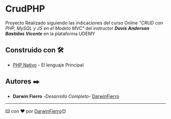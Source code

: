 # CrudPHP

Proyecto Realizado siguiendo las indicaciones del curso Online _"CRUD con PHP, MySQL y JS en el Modelo MVC"_ del instructor _**Davis Anderson Bastidas Vicente**_ en la plataforma UDEMY

## Construido con 🛠️

* [PHP Nativo](https://www.php.net/docs.php) - El lenguaje Principal

## Autores ✒️
* **Darwin Fierro**  -*Desarrollo Completo*- [DarwinFierro](https://github.com/DarwinFierro)
---
⌨️ con ❤️ por [DarwinFierro](hhttps://github.com/DarwinFierro)😊
